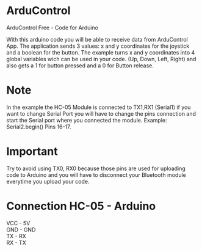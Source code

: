 # ArduControl
ArduControl Free - Code for Arduino

With this arduino code you will be able to receive data from ArduControl App.
The application sends 3 values: x and y coordinates for the joystick and a boolean for the button.
The example turns x and y coordinates into 4 global variables wich can be used in your code. (Up, Down, Left, Right) and also gets a 1 for button pressed and a 0 for Button release.



# Note

In the example the HC-05 Module is connected to TX1,RX1 (Serial1) if you want to change Serial Port you will have to change the pins connection and start the Serial port where you connected the module. Example: Serial2.begin() Pins 16-17.

# Important

Try to avoid using TX0, RX0 because those pins are used for uploading code to Arduino and you will have to disconnect your Bluetooth module everytime you upload your code.

# Connection HC-05 - Arduino

VCC - 5V<br />
GND - GND<br />
TX - RX<br />
RX - TX<br />
